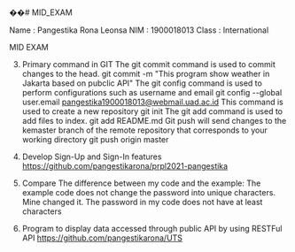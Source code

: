 ��# MID_EXAM

Name    : Pangestika Rona Leonsa
NIM     : 1900018013
Class   : International

MID EXAM

3. Primary command in GIT
The git commit command is used to commit changes to the head.
    git commit -m "This program show weather in Jakarta based on pubclic API"
The git config command is used to perform configurations such as username and email
    git config --global user.email pangestika1900018013@webmail.uad.ac.id
This command is used to create a new repository
    git init
The git add command is used to add files to index.
    git add README.md
Git push will send changes to the kemaster branch of the remote repository that corresponds to your working directory
    git push origin master

4. Develop Sign-Up and Sign-In features
https://github.com/pangestikarona/prpl2021-pangestika

5. Compare
The difference between my code and the example:
The example code does not change the password into unique characters. Mine changed it.
The password in my code does not have at least characters

6. Program to display data accessed through public API by using RESTFul API
https://github.com/pangestikarona/UTS
